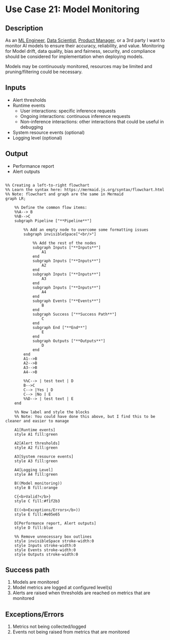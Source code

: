 # Use Case 21: Model Monitoring

## Description

As an <a href="https://github.com/MLOps-OpenAPI/arch-diagrams?tab=readme-ov-file#ml-engineers">ML Engineer</a>, <a href="https://github.com/MLOps-OpenAPI/arch-diagrams?tab=readme-ov-file#data-scientists">Data Scientist</a>, <a href="https://github.com/MLOps-OpenAPI/arch-diagrams?tab=readme-ov-file#product-managers">Product Manager</a>, or a 3rd party I want to monitor AI models to ensure their accuracy, reliability, and value. Monitoring for Model drift, data quality, bias and fairness, security, and compliance should be considered for implementation when deploying models. 

Models may be continuously monitored, resources may be limited and pruning/filtering could be necessary.

## Inputs

* Alert thresholds
* Runtime events
    * User interactions: specific inference requests
    * Ongoing interactions: continuous inference requests
    * Non-inference interactions: other interactions that could be useful in debugging
* System resource events (optional)
* Logging level (optional)


## Output

* Performance report
* Alert outputs

```mermaid

%% Creating a left-to-right flowchart
%% Learn the syntax here: https://mermaid.js.org/syntax/flowchart.html
%% Note: flowchart and graph are the same in Mermaid
graph LR;

    %% Define the common flow items:
    %%A--> B
    %%B-->C
    subgraph Pipeline ["**Pipeline**"]
        
        %% Add an empty node to overcome some formatting issues
        subgraph invisibleSpace["<br/>"]

            %% Add the rest of the nodes
            subgraph Inputs ["**Inputs**"]
                A1
            end
            subgraph Inputs ["**Inputs**"]
                A2
            end
            subgraph Inputs ["**Inputs**"]
                A3
            end
            subgraph Inputs ["**Inputs**"]
                A4
            end
            subgraph Events ["**Events**"]
                B
            end
            subgraph Success ["**Success Path**"]
                C
            end
            subgraph End ["**End**"]
                E
            end
            subgraph Outputs ["**Outputs**"]
                D
            end
        end
        A1-->B
        A2-->B
        A3-->B
        A4-->B

        %%C--> | test text | D
        B-->C
        C--> |Yes | D
        C--> |No | E
        %%D--> | test text | E
    end

    %% Now label and style the blocks
    %% Note: You could have done this above, but I find this to be cleaner and easier to manage

    A1[Runtime events]
    style A1 fill:green

    A2[Alert thresholds]
    style A2 fill:green

    A3[System resource events]
    style A3 fill:green

    A4[Logging Level]
    style A4 fill:green

    B((Model monitoring))
    style B fill:orange

    C{<b>Valid?</b>}
    style C fill:#f1f2b3

    E((<b>Exceptions/Errors</b>))
    style E fill:#e05e65

    D[Performance report, Alert outputs]
    style D fill:blue

    %% Remove unnecessary box outlines
    style invisibleSpace stroke-width:0
    style Inputs stroke-width:0
    style Events stroke-width:0
    style Outputs stroke-width:0

```


## Success path

1. Models are monitored
2. Model metrics are logged at configured level(s)
3. Alerts are raised when thresholds are reached on metrics that are monitored

## Exceptions/Errors

1. Metrics not being collected/logged
2. Events not being raised from metrics that are monitored 
